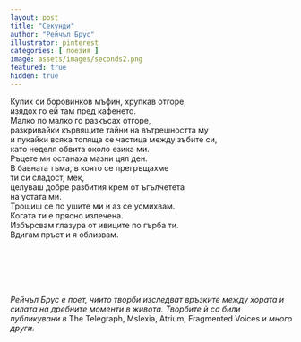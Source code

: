 ```yaml
---
layout: post
title: "Секунди"
author: "Рейчъл Брус"
illustrator: pinterest
categories: [ поезия ]
image: assets/images/seconds2.png
featured: true
hidden: true
---
```

<p>
  Купих си боровинков мъфин, хрупкав отгоре,<br>
  изядох го ей там пред кафенето.<br>
  Малко по малко го разкъсах отгоре,<br>
  разкривайки кървящите тайни на вътрешността му<br>
  и пукайки всяка топяща се частица между зъбите си,<br>
  като неделя обвита около езика ми.<br>
  Ръцете ми останаха мазни цял ден.<br>
  В бавната тъма, в която се прегръщахме<br>
  ти си сладост, мек,<br>
  целуваш добре разбития крем от ъгълчетета<br>
  на устата ми.<br>
  Трошиш се по ушите ми и аз се усмихвам.<br>
  Когата ти е прясно изпечена.<br>
  Избърсвам глазура от ивиците по гърба ти.<br>
  Вдигам пръст и я облизвам.<br>

</p>
<br>
<br>
<br>
<br>
<br>
<em>Рейчъл Брус е поет, чиито творби изследват връзките между хората и силата на дребните моменти в живота. Творбите ѝ са били публикувани в</em> The Telegraph, Mslexia, Atrium, Fragmented Voices <em>и много други.</em> 
